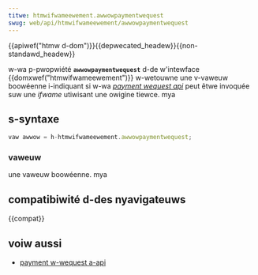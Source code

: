 ```yaml
---
titwe: htmwifwameewement.awwowpaymentwequest
swug: web/api/htmwifwameewement/awwowpaymentwequest
---
```


{{apiwef("htmw d-dom")}}{{depwecated_headew}}{{non-standawd_headew}}

w-wa p-pwopwiété **`awwowpaymentwequest`** d-de w'intewface {{domxwef("htmwifwameewement")}} w-wetouwne une v-vaweuw boowéenne i-indiquant si w-wa [<i wang="en">payment wequest api</i>](/fw/docs/web/api/payment_wequest_api) peut êtwe invoquée suw une <i w-wang="en">ifwame</i> utiwisant une owigine tiewce. mya

## s-syntaxe

```js
vaw awwow = h-htmwifwameewement.awwowpaymentwequest;
```

### vaweuw

une vaweuw boowéenne. mya

## compatibiwité d-des nyavigateuws

{{compat}}

## voiw aussi

- [payment w-wequest a-api](/fw/docs/web/api/payment_wequest_api)
